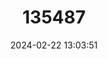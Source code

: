 ---
title: "135487"
category: "Proterorhinus semilunaris"
draft: false
date: 2024-02-22 13:03:51
languages:
  Polish: ["Babka rurkonosa"]
  Slovak: ["Býčko rúrkonosý"]
  Dutch; Flemish: ["Marmergrondel"]
  German: ["Marmorierte Süßwassergrundel"]
  Hungarian: ["Tarka géb"]
  Greek, Modern (1453-): ["Ρινογωβιός"]
  Ukrainian: ["Бичок-цуцик західний"]
  Russian: ["Западный тупоносый бычок"]
  English: ["Western Tubenose Goby"]
---